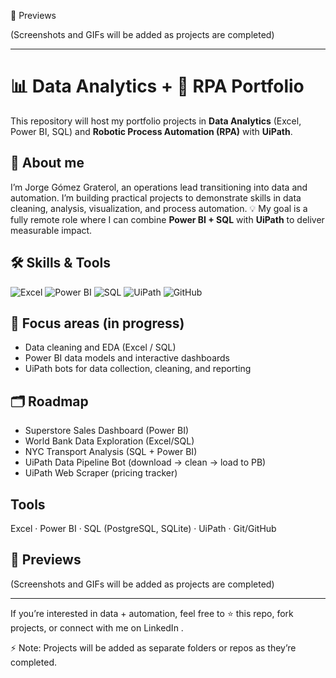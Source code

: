 📸 Previews

(Screenshots and GIFs will be added as projects are completed)






________________________________





# 📊 Data Analytics + 🤖 RPA Portfolio

This repository will host my portfolio projects in **Data Analytics** (Excel, Power BI, SQL) and **Robotic Process Automation (RPA)** with **UiPath**.

## 👤 About me
I’m Jorge Gómez Graterol, an operations lead transitioning into data and automation. I’m building practical projects to demonstrate skills in data cleaning, analysis, visualization, and process automation.
💡 My goal is a fully remote role where I can combine **Power BI + SQL** with **UiPath** to deliver measurable impact.

## 🛠 Skills & Tools
![Excel](https://img.shields.io/badge/Excel-217346?style=flat&logo=microsoft-excel&logoColor=white) 
![Power BI](https://img.shields.io/badge/Power_BI-F2C811?style=flat&logo=powerbi&logoColor=black) 
![SQL](https://img.shields.io/badge/SQL-336791?style=flat&logo=postgresql&logoColor=white) 
![UiPath](https://img.shields.io/badge/UiPath-FF6C37?style=flat&logo=uipath&logoColor=white) 
![GitHub](https://img.shields.io/badge/GitHub-181717?style=flat&logo=github&logoColor=white)


## 🚀 Focus areas (in progress)
- Data cleaning and EDA (Excel / SQL)
- Power BI data models and interactive dashboards
- UiPath bots for data collection, cleaning, and reporting

## 🗂 Roadmap
- Superstore Sales Dashboard (Power BI)
- World Bank Data Exploration (Excel/SQL)
- NYC Transport Analysis (SQL + Power BI)
- UiPath Data Pipeline Bot (download → clean → load to PB)
- UiPath Web Scraper (pricing tracker)

## Tools
Excel · Power BI · SQL (PostgreSQL, SQLite) · UiPath · Git/GitHub

## 📸 Previews

(Screenshots and GIFs will be added as projects are completed)

___
If you’re interested in data + automation, feel free to ⭐ this repo, fork projects, or connect with me on LinkedIn
.

⚡ Note: Projects will be added as separate folders or repos as they’re completed.
